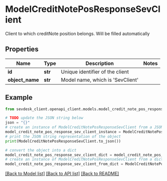 # ModelCreditNotePosResponseSevClient

Client to which creditNote position belongs. Will be filled automatically

## Properties

Name | Type | Description | Notes
------------ | ------------- | ------------- | -------------
**id** | **str** | Unique identifier of the client | 
**object_name** | **str** | Model name, which is &#39;SevClient&#39; | 

## Example

```python
from sevdesk_client.openapi_client.models.model_credit_note_pos_response_sev_client import ModelCreditNotePosResponseSevClient

# TODO update the JSON string below
json = "{}"
# create an instance of ModelCreditNotePosResponseSevClient from a JSON string
model_credit_note_pos_response_sev_client_instance = ModelCreditNotePosResponseSevClient.from_json(json)
# print the JSON string representation of the object
print(ModelCreditNotePosResponseSevClient.to_json())

# convert the object into a dict
model_credit_note_pos_response_sev_client_dict = model_credit_note_pos_response_sev_client_instance.to_dict()
# create an instance of ModelCreditNotePosResponseSevClient from a dict
model_credit_note_pos_response_sev_client_from_dict = ModelCreditNotePosResponseSevClient.from_dict(model_credit_note_pos_response_sev_client_dict)
```
[[Back to Model list]](../README.md#documentation-for-models) [[Back to API list]](../README.md#documentation-for-api-endpoints) [[Back to README]](../README.md)


